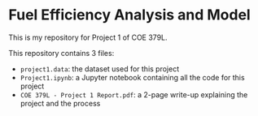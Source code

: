 # Fuel Efficiency Analysis and Model

This is my repository for Project 1 of COE 379L.

This repository contains 3 files:
* `project1.data`: the dataset used for this project
* `Project1.ipynb`: a Jupyter notebook containing all the code for this project
* `COE 379L - Project 1 Report.pdf`: a 2-page write-up explaining the project and the process
